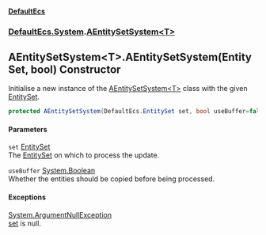 #### [DefaultEcs](DefaultEcs.md 'DefaultEcs')
### [DefaultEcs.System](DefaultEcs.md#DefaultEcs_System 'DefaultEcs.System').[AEntitySetSystem&lt;T&gt;](AEntitySetSystem_T_.md 'DefaultEcs.System.AEntitySetSystem&lt;T&gt;')
## AEntitySetSystem&lt;T&gt;.AEntitySetSystem(EntitySet, bool) Constructor
Initialise a new instance of the [AEntitySetSystem&lt;T&gt;](AEntitySetSystem_T_.md 'DefaultEcs.System.AEntitySetSystem&lt;T&gt;') class with the given [EntitySet](EntitySet.md 'DefaultEcs.EntitySet').  
```csharp
protected AEntitySetSystem(DefaultEcs.EntitySet set, bool useBuffer=false);
```
#### Parameters
<a name='DefaultEcs_System_AEntitySetSystem_T__AEntitySetSystem(DefaultEcs_EntitySet_bool)_set'></a>
`set` [EntitySet](EntitySet.md 'DefaultEcs.EntitySet')  
The [EntitySet](EntitySet.md 'DefaultEcs.EntitySet') on which to process the update.
  
<a name='DefaultEcs_System_AEntitySetSystem_T__AEntitySetSystem(DefaultEcs_EntitySet_bool)_useBuffer'></a>
`useBuffer` [System.Boolean](https://docs.microsoft.com/en-us/dotnet/api/System.Boolean 'System.Boolean')  
Whether the entities should be copied before being processed.
  
#### Exceptions
[System.ArgumentNullException](https://docs.microsoft.com/en-us/dotnet/api/System.ArgumentNullException 'System.ArgumentNullException')  
[set](AEntitySetSystem_T__AEntitySetSystem(EntitySet_bool).md#DefaultEcs_System_AEntitySetSystem_T__AEntitySetSystem(DefaultEcs_EntitySet_bool)_set 'DefaultEcs.System.AEntitySetSystem&lt;T&gt;.AEntitySetSystem(DefaultEcs.EntitySet, bool).set') is null.
